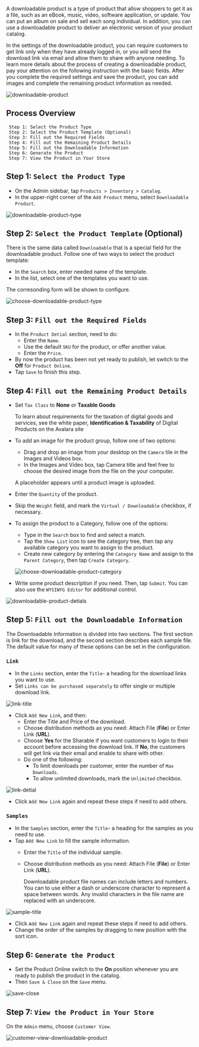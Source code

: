 
A downloadable product is a type of product that allow shoppers to get it as a file, such as an eBook, music, video, software application, or update. You can put an album on sale and sell each song individual. In addition, you can use a downloadable product to deliver an electronic version of your product catalog. 

In the settings of the downloadable product, you can require customers to get link only when they have already logged in, or you will send the download link via email and allow them to share with anyone needing. To learn more details about the process of creating a downloadable product, pay your attention on the following instruction with the basic fields. After you complete the required settings and save the product, you can add images and complete the remaining product information as needed.

![downloadable-product](https://lh6.googleusercontent.com/Wd751W2HnWrl8ViLWEOePz1rmWZ123f2AxWjblxA2fkWcmmoDCQXqRDNxYHlKHCX1z8Xs_2o_R1I3YdSu0Dx9YNmaVKYc5Z4qJ_E46wTxUTcgVO8JY7eA3jMPbby2rXD1TLX2h8v)

## Process Overview
     
     Step 1: Select the Product Type
     Step 2: Select the Product Template (Optional)
     Step 3: Fill out the Required Fields
     Step 4: Fill out the Remaining Product Details
     Step 5: Fill out the Downloadable Information
     Step 6: Generate the Product
     Step 7: View the Product in Your Store

## Step 1: `Select the Product Type`

* On the Admin sidebar, tap `Products > Inventory > Catalog`.
* In the upper-right corner of the `Add Product` menu, select `Downloadable Product`.

![downloadable-product-type](https://lh6.googleusercontent.com/evPH0iIHPckloJ-ukj-NiHQZJS7B3kVq7fMsPBdsptA2C0w2SlyttTvA4g15t7xehPQDZwH6EQU65CDOfGGolFjJUIGLWOmX-i1SQTnTthd5xrDyqCqSCE2q9d1cY_oLC9zzcK-P)

## Step 2: `Select the Product Template` (Optional)

There is the same data called `Downloadable` that is a special field for the downloadable product.  Follow one of two ways to select the product template:

* In the `Search` box, enter needed name of the template.
* In the list, select one of the templates you want to use.

The corresonding form will be shown to configure.
 
![choose-downloadable-product-type](https://lh5.googleusercontent.com/HCx1cmiDdw-1XrDSMEq2nNvnv-Zg2yquqbjR5af8RLbLKrvClMjUO6knuo3wTZJ5C0WV9M_piTl4OoQsiS9UV614mpmW9Tx2kVBzjty_Ecsp2t2QyrL04u0eV5cu6QTXxCBH62QX)

## Step 3: `Fill out the Required Fields`

* In the `Product Detial` section, need to do:
  * Enter the `Name`.
  * Use the default `SKU` for the product, or offer another value.
  * Enter the `Price`.
* By now the product has been not yet ready to publish, let switch to the **Off** for `Product Online`.
* Tap `Save` to finish this step.

## Step 4: `Fill out the Remaining Product Details`

* Set `Tax Class` to **None** or **Taxable Goods**

  To learn about requirements for the taxation of digital goods and services, see the white paper, **Identification & Taxability** of Digital Products on the Avalara site
  
* To add an image for the product group, follow one of two options:
  * Drag and drop an image from your desktop on the `Camera` tile in the Images and Videos box.
  * In the Images and Video box, tap Camera title and feel free to choose the desired image from the file on the your computer.
  
  A placeholder appears until a product image is uploaded.
  
* Enter the `Quantity` of the product.
* Skip the `Weight` field, and mark the `Virtual / Downloadable` checkbox, if necessary.
* To assign the product to a Category, follow one of the options:
  * Type in the `Search` box to find and select a match.
  * Tap the `Show List` icon to see the category tree, then tap any available category you want to assign to the product.
  * Create new category by entering the `Category Name` and assign to the `Parent Category`, then tap `Create Category`.

  ![choose-downloadable-product-category](https://lh3.googleusercontent.com/ww1dVD200A9AAHVuWXRzIocid0lLlSJHoMRTzYAGuHRAjVPZ1vBrSmRnPnkX_J_JpJRNml2zt8hcqaCW61AnIx1qFvyK5kkkPjJYerlwuywCPjCkasf82YhnGC_sB5VbB2V_ZTkQ)

* Write some product description if you need.  Then, tap `Submit`. You can also use the `WYSIWYG Editor` for additional control.

![downloadable-product-detials](https://lh4.googleusercontent.com/uEz_kIso-wWtpGLbEsCz_Bs96UsKdWiK8a-TS3xNq3OAOadO6D7Jqaf2BuX767kEdL3uRjOKkA4ukamDVtrwMfm3KaymDGiUU7MErSsAvKmeHPOiA7NSP2zWnnl4TfO-xwBRZPFP)

## Step 5: `Fill out the Downloadable Information`

The Downloadable Information is divided into two sections. The first section is link for the download, and the second section describes each sample file. The default value for many of these options can be set in the configuration.

### `Link`
  
  * In the `Links` section, enter the `Title`- a heading for the download links you want to use.
  * Set `Links can be purchased separately` to offer single or multiple download link.
  
  ![link-title](https://lh4.googleusercontent.com/cLsnzmSsdr8CDMHEgf-2DtEWRrXWGES1hyTE253-Xp84iRefIgxKvXv9p80m9Hyu2TVyjm6cxCHxd-c3CLx3GUM_JZLKfXq0NWDTlcD9gAAS4mioNJZPhYNw9q_cHP02uir1qMPN)
  
  * Click `Add New Link`, and then:
    * Enter the Title and Price of the download.
    * Choose distribution methods as you need: Attach File (**File**) or Enter Link (**URL**).
    * Choose **Yes** for the Sharable if you want customers to login to their account before accessing the download link. If **No**, the customers will get link via their email and enable to share with other.
    * Do one of the following:
      * To limit downloads per customer, enter the number of `Max Downloads`.
      * To allow unlimited downloads, mark the `Unlimited` checkbox.
  
  ![link-detial](https://lh5.googleusercontent.com/DrUJEW4vo1dOy-kyuTQOKi8qMO8JshsZi6ImcqHviLseJS8UeoSfEkfCsfSQPdbqBNoaAhEJxMLOs1kka3p--Wsv9If23G5khtZo_H8RoFnA4iAF-futA4DPaTrn0_XH-asSKQIK)
  * Click `Add New Link` again and repeat these steps if need to add others.
  
### `Samples`
  
  * In the `Samples` section, enter the `Title`- a heading for the samples as you need to use.
  * Tap `Add New Link` to fill the sample information.
    * Enter the `Title` of the individual sample.
    * Choose distribution methods as you need: Attach File (**File**) or Enter Link (**URL**).
    
      Downloadable product file names can include letters and numbers. You can to use either a dash or underscore character to represent a space between words. Any invalid characters in the file name are replaced with an underscore.

  ![sample-title](https://lh4.googleusercontent.com/tQ9qou0CPn5g6Je6vScOrgX_2oBbjvoW7NKO9zpKVMT9ErT53k9a0RnLAPq-gjIDLE4MraeJIGMgJ9EYK2-i52P9NflUxWkoBUh1S0F174dW7PU4HQwThfDOJeP9AZsOvIRZ1IAg)
  
  * Click `Add New Link` again and repeat these steps if need to add others.
  * Change the order of the samples by dragging to new position with the sort icon.

## Step 6: `Generate the Product`
* Set the Product Online switch to the **On** position whenever you are ready to publish the product in the catalog.
* Then `Save & Close` on the `Save` menu.

![save-close](https://lh3.googleusercontent.com/KRyMbyriioQWxOgHbKgOqNJ-FspkryLQaS6_A0Ct3ufZU-qaIEZ-IZO2x6MM78KpFKejBBP0zfqzpc5N7HT4bBjXTWxe43AxV-ZKcKlG8mWTUNH4gKBA9ejoSRgJlwJZiAmAR1Ma)

## Step 7: `View the Product in Your Store`

On the `Admin` menu, choose `Customer View`.

![customer-view-downloadable-product](https://lh3.googleusercontent.com/_chtQXrVhInGrcnBFC3LHcWh1_d24tAhndFcf-xl8pA7yo9qpvg79PcvES0s7NgNF8Msi2xVfsMdvLmRGLlToErkVg6M8aTa1SYSmNzAOnXxrflsxg6wd7d5CLhXveObdI7N5pjQ)
